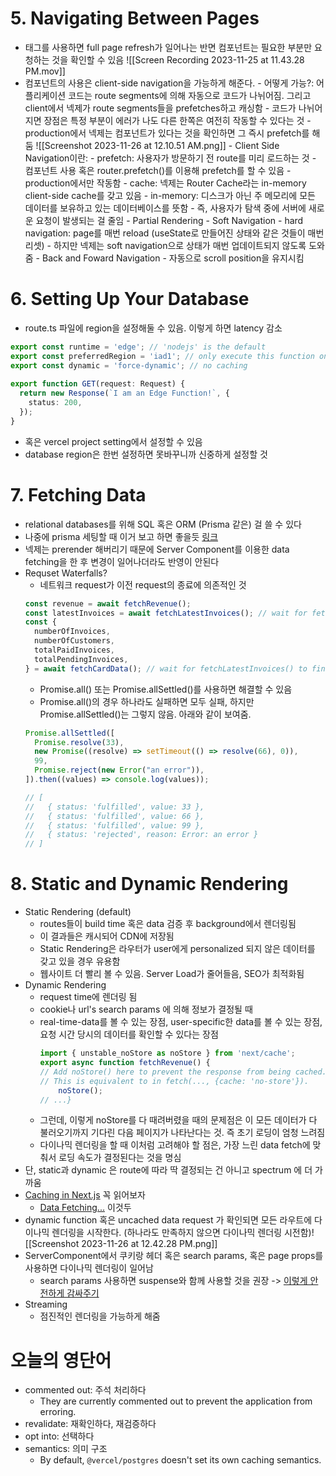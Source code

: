 # 5. Navigating Between Pages
- <a /> 태그를 사용하면 full page refresh가 일어나는 반면 <Link /> 컴포넌트는 필요한 부분만 요청하는 것을 확인할 수 있음
	![[Screen Recording 2023-11-25 at 11.43.28 PM.mov]]
- <Link /> 컴포넌트의 사용은 client-side navigation을 가능하게 해준다.
	- 어떻게 가능?: 어플리케이션 코드는 route segments에 의해 자동으로 코드가 나뉘어짐. 그리고 client에서 넥제가 route segments들을 prefetches하고 캐싱함
		- 코드가 나뉘어지면 장점은 특정 부분이 에러가 나도 다른 한쪽은 여전히 작동할 수 있다는 것
		- production에서 넥제는 <Link /> 컴포넌트가 있다는 것을 확인하면 그 즉시 prefetch를 해둠 ![[Screenshot 2023-11-26 at 12.10.51 AM.png]]
	- Client Side Navigation이란:
		- prefetch: 사용자가 방문하기 전 route를 미리 로드하는 것
			- <Link /> 컴포넌트 사용 혹은 router.prefetch()를 이용해 prefetch를 할 수 있음
			- production에서만 작동함
		- cache: 넥제는 Router Cache라는 in-memory client-side cache를 갖고 있음
			- in-memory: 디스크가 아닌 주 메모리에 모든 데이터를 보유하고 있는 데이터베이스를 뜻함
			- 즉, 사용자가 탐색 중에 서버에 새로운 요청이 발생되는 걸 줄임
		- Partial Rendering
		- Soft Navigation
			- hard navigation: page를 매번 reload (useState로 만들어진 상태와 같은 것들이 매번 리셋)
			- 하지만 넥제는 soft navigation으로 상태가 매번 업데이트되지 않도록 도와줌
		- Back and Foward Navigation
			- 자동으로 scroll position을 유지시킴
# 6. Setting Up Your Database
- route.ts 파일에 region을 설정해둘 수 있음. 이렇게 하면 latency 감소
```ts
export const runtime = 'edge'; // 'nodejs' is the default
export const preferredRegion = 'iad1'; // only execute this function on iad1
export const dynamic = 'force-dynamic'; // no caching
 
export function GET(request: Request) {
  return new Response(`I am an Edge Function!`, {
	status: 200,
  });
}
```
- 혹은 vercel project setting에서 설정할 수 있음
- database region은 한번 설정하면 못바꾸니까 신중하게 설정할 것
# 7. Fetching Data
- relational databases를 위해 SQL 혹은 ORM (Prisma 같은) 걸 쓸 수 있다
- 나중에 prisma 세팅할 때 이거 보고 하면 좋을듯 [링크](https://vercel.com/docs/storage/vercel-postgres/using-an-orm#)
- 넥제는 prerender 해버리기 때문에 Server Component를 이용한 data fetching을 한 후 변경이 일어나더라도 반영이 안된다
- Requset Waterfalls?
	- 네트워크 request가 이전 request의 종료에 의존적인 것
	```ts
	const revenue = await fetchRevenue();
	const latestInvoices = await fetchLatestInvoices(); // wait for fetchRevenue() to finish
	const {
	  numberOfInvoices,
	  numberOfCustomers,
	  totalPaidInvoices,
	  totalPendingInvoices,
	} = await fetchCardData(); // wait for fetchLatestInvoices() to finish
	```
	- Promise.all() 또는 Promise.allSettled()를 사용하면 해결할 수 있음
	- Promise.all()의 경우 하나라도 실패하면 모두 실패, 하지만 Promise.allSettled()는 그렇지 않음. 아래와 같이 보여줌.
	```js
	Promise.allSettled([
	  Promise.resolve(33),
	  new Promise((resolve) => setTimeout(() => resolve(66), 0)),
	  99,
	  Promise.reject(new Error("an error")),
	]).then((values) => console.log(values));
	
	// [
	//   { status: 'fulfilled', value: 33 },
	//   { status: 'fulfilled', value: 66 },
	//   { status: 'fulfilled', value: 99 },
	//   { status: 'rejected', reason: Error: an error }
	// ]
	```
# 8. Static and Dynamic Rendering
- Static Rendering (default)
	- routes들이 build time 혹은 data 검증 후 background에서 렌더링됨
	- 이 결과들은 캐시되어 CDN에 저장됨
	- Static Rendering은 라우터가 user에게 personalized 되지 않은 데이터를 갖고 있을 경우 유용함
	- 웹사이트 더 빨리 볼 수 있음. Server Load가 줄어들음, SEO가 최적화됨
- Dynamic Rendering
	- request time에 렌더링 됨
	- cookie나 url's search params 에 의해 정보가 결정될 때
	- real-time-data를 볼 수 있는 장점, user-specific한 data를 볼 수 있는 장점, 요청 시간 당시의 데이터를 확인할 수 있다는 장점
		```jsx
		import { unstable_noStore as noStore } from 'next/cache'; 
		export async function fetchRevenue() { 
		// Add noStore() here to prevent the response from being cached. 
		// This is equivalent to in fetch(..., {cache: 'no-store'}).
			noStore(); 
		// ...}
		```
	- 그런데, 이렇게 noStore를 다 때려버렸을 때의 문제점은 이 모든 데이터가 다 불러오기까지 기다린 다음 페이지가 나타난다는 것. 즉 초기 로딩이 엄청 느려짐
	- 다이나믹 렌더링을 할 때 이처럼 고려해야 할 점은, 가장 느린 data fetch에 맞춰서 로딩 속도가 결정된다는 것을 명심
- 단, static과 dynamic 은 route에 따라 딱 결정되는 건 아니고 spectrum 에 더 가까움
- [Caching in Next.js](https://nextjs.org/docs/app/building-your-application/caching#data-cache) 꼭 읽어보자
	- [Data Fetching...](https://nextjs.org/docs/app/building-your-application/data-fetching/fetching-caching-and-revalidating) 이것두
- dynamic function 혹은 uncached data request 가 확인되면 모든 라우트에 다이나믹 렌더링을 시작한다. (하나라도 만족하지 않으면 다이나믹 렌더링 시전함)![[Screenshot 2023-11-26 at 12.42.28 PM.png]]
- ServerComponent에서 쿠키랑 헤더 혹은 search params, 혹은 page props를 사용하면 다이나믹 렌더링이 일어남
	- search params 사용하면 suspense와 함께 사용할 것을 권장 -> [이렇게 안전하게 감싸주기](https://nextjs.org/docs/app/api-reference/functions/use-search-params#static-rendering)
- Streaming
	- 점진적인 렌더링을 가능하게 해줌


# 오늘의 영단어
- commented out: 주석 처리하다
	- They are currently commented out to prevent the application from erroring.
- revalidate: 재확인하다, 재검증하다
- opt into: 선택하다
- semantics: 의미 구조
	- By default, `@vercel/postgres` doesn't set its own caching semantics.